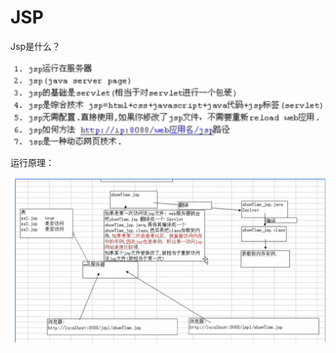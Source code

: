 # JSP

Jsp是什么？

![](../../.gitbook/assets/import%20%2824%29.png)

运行原理：

![](../../.gitbook/assets/import%20%2826%29.png)

